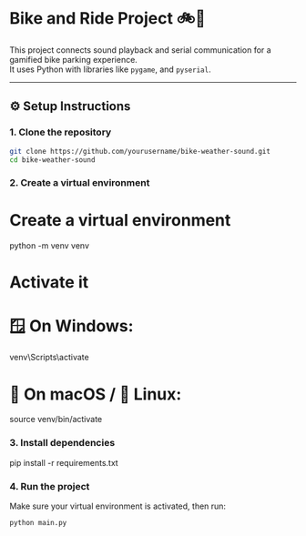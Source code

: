 # Bike and Ride Project 🚲🎵

This project connects sound playback and serial communication for a gamified bike parking experience.  
It uses Python with libraries like `pygame`, and `pyserial`.

---


## ⚙️ Setup Instructions

### 1. Clone the repository
```bash
git clone https://github.com/yourusername/bike-weather-sound.git
cd bike-weather-sound
```


### 2. Create a virtual environment
# Create a virtual environment
python -m venv venv

# Activate it
# 🪟 On Windows:
venv\Scripts\activate
# 🍎 On macOS / 🐧 Linux:
source venv/bin/activate


### 3. Install dependencies
pip install -r requirements.txt

### 4. Run the project

Make sure your virtual environment is activated, then run:

```
python main.py
```